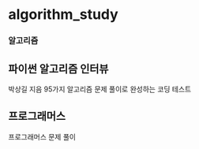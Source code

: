 # algorithm_study

### 알고리즘

## 파이썬 알고리즘 인터뷰

박상길 지음
95가지 알고리즘 문제 풀이로 완성하는 코딩 테스트

## 프로그래머스
프로그래머스 문제 풀이
